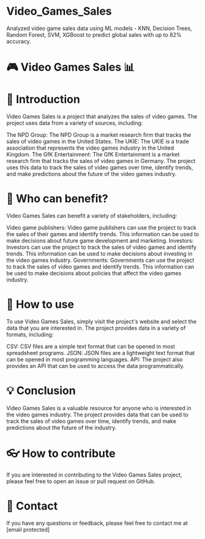# Video_Games_Sales
Analyzed video game sales data using ML models - KNN, Decision Trees, Random Forest, SVM, XGBoost to predict global sales with up to 82% accuracy.

                    
# 🎮 Video Games Sales 📊

# 🧐 Introduction
Video Games Sales is a project that analyzes the sales of video games. The project uses data from a variety of sources, including:

The NPD Group: The NPD Group is a market research firm that tracks the sales of video games in the United States.
The UKIE: The UKIE is a trade association that represents the video games industry in the United Kingdom.
The GfK Entertainment: The GfK Entertainment is a market research firm that tracks the sales of video games in Germany.
The project uses this data to track the sales of video games over time, identify trends, and make predictions about the future of the video games industry.

# 👥 Who can benefit?
Video Games Sales can benefit a variety of stakeholders, including:

Video game publishers: Video game publishers can use the project to track the sales of their games and identify trends. This information can be used to make decisions about future game development and marketing.
Investors: Investors can use the project to track the sales of video games and identify trends. This information can be used to make decisions about investing in the video games industry.
Governments: Governments can use the project to track the sales of video games and identify trends. This information can be used to make decisions about policies that affect the video games industry.

# 🤔 How to use
To use Video Games Sales, simply visit the project's website and select the data that you are interested in. The project provides data in a variety of formats, including:

CSV: CSV files are a simple text format that can be opened in most spreadsheet programs.
JSON: JSON files are a lightweight text format that can be opened in most programming languages.
API: The project also provides an API that can be used to access the data programmatically.

# 💡 Conclusion
Video Games Sales is a valuable resource for anyone who is interested in the video games industry. The project provides data that can be used to track the sales of video games over time, identify trends, and make predictions about the future of the industry.

# 👓 How to contribute
If you are interested in contributing to the Video Games Sales project, please feel free to open an issue or pull request on GitHub.

# 📮 Contact
If you have any questions or feedback, please feel free to contact me at [email protected]

                    


                 
